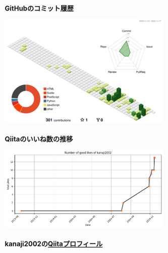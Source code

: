 ## GitHubのコミット履歴
![](./profile-3d-contrib/profile-green-animate.svg)


## Qiitaのいいね数の推移
![Qiita Likes Graph](output.png)


## kanaji2002の[Qiitaプロフィール](https://qiita.com/kanaji2002)
